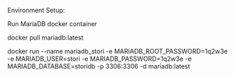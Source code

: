 Environment Setup:


Run MariaDB docker container

docker pull mariadb:latest

docker run --name mariadb_stori -e MARIADB_ROOT_PASSWORD=1q2w3e -e MARIADB_USER=stori -e MARIADB_PASSWORD=1q2w3e -e MARIADB_DATABASE=storidb -p 3306:3306 -d mariadb:latest
